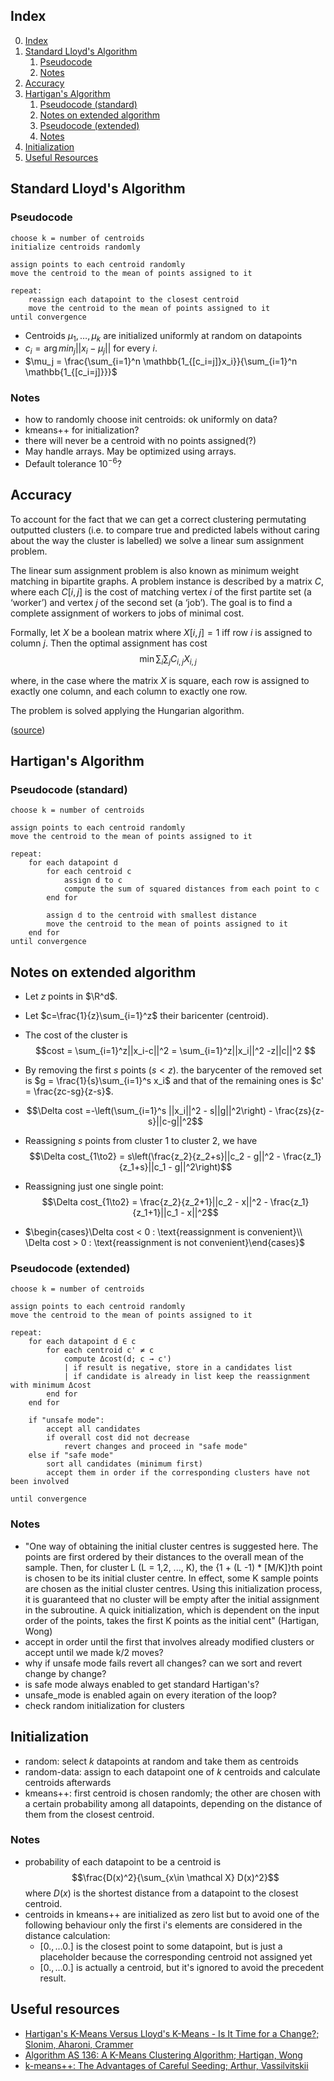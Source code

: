 ## Index

0. [Index](#index)
1. [Standard Lloyd's Algorithm](#standard-lloyds-algorithm)
    1. [Pseudocode](#pseudocode)
    2. [Notes](#notes)
2. [Accuracy](#accuracy)
3. [Hartigan's Algorithm](#hartigans-algorithm)
    1. [Pseudocode (standard)](#pseudocode-standard)
    2. [Notes on extended algorithm](#notes-on-extended-algorithm)
    1. [Pseudocode (extended)](#pseudocode-extended)
    2. [Notes](#notes-1)
5. [Initialization](#initialization)
4. [Useful Resources](#useful-resources)


## Standard Lloyd's Algorithm

### Pseudocode

```
choose k = number of centroids
initialize centroids randomly

assign points to each centroid randomly
move the centroid to the mean of points assigned to it

repeat:
    reassign each datapoint to the closest centroid
    move the centroid to the mean of points assigned to it
until convergence
```

- Centroids $\mu_1,\dots,\mu_k$  are initialized uniformly at random on datapoints
- $c_i = \arg min_j ||x_i-\mu_j||$ for every $i$.
- $\mu_j = \frac{\sum_{i=1}^n \mathbb{1_{[c_i=j]}x_i}}{\sum_{i=1}^n \mathbb{1_{[c_i=j]}}}$


### Notes
- how to randomly choose init centroids: ok uniformly on data?
- kmeans++ for initialization?
- there will never be a centroid with no points assigned(?)
- May handle arrays. May be optimized using arrays.
- Default tolerance $10^{-6}$?

## Accuracy

To account for the fact that we can get a correct clustering permutating outputted clusters (i.e. to compare true and predicted labels without caring about the way the cluster is labelled) we solve a linear sum assignment problem.

The linear sum assignment problem is also known as minimum weight matching in bipartite graphs. A problem instance is described by a matrix $C$, where each $C[i,j]$ is the cost of matching vertex $i$ of the first partite set (a ‘worker’) and vertex $j$ of the second set (a ‘job’). The goal is to find a complete assignment of workers to jobs of minimal cost.

Formally, let $X$ be a boolean matrix where $X[i,j]=1$ iff row $i$ is assigned to column $j$. Then the optimal assignment has cost $$\min\sum_i\sum_j C_{i,j}X_{i,j}$$

where, in the case where the matrix $X$ is square, each row is assigned to exactly one column, and each column to exactly one row.

The problem is solved applying the Hungarian algorithm.

([source](https://docs.scipy.org/doc/scipy/reference/generated/scipy.optimize.linear_sum_assignment.html))

## Hartigan's Algorithm

### Pseudocode (standard)
```
choose k = number of centroids

assign points to each centroid randomly
move the centroid to the mean of points assigned to it

repeat:
    for each datapoint d
        for each centroid c
            assign d to c
            compute the sum of squared distances from each point to c
        end for
        
        assign d to the centroid with smallest distance
        move the centroid to the mean of points assigned to it
    end for
until convergence
```

## Notes on extended algorithm
- Let $z$ points in $\R^d$.

- Let $c=\frac{1}{z}\sum_{i=1}^z$ their baricenter (centroid).

- The cost of the cluster is
$$cost = \sum_{i=1}^z||x_i-c||^2 = \sum_{i=1}^z||x_i||^2 -z||c||^2 $$

- By removing the first $s$ points ($s<z$). the barycenter of the removed set is $g = \frac{1}{s}\sum_{i=1}^s x_i$ and that of the remaining ones is $c' = \frac{zc-sg}{z-s}$.

- $$\Delta cost =-\left(\sum_{i=1}^s ||x_i||^2 - s||g||^2\right) - \frac{zs}{z-s}||c-g||^2$$

- Reassigning $s$ points from cluster 1 to cluster 2, we have
$$\Delta cost_{1\to2} = s\left(\frac{z_2}{z_2+s}||c_2 - g||^2 - \frac{z_1}{z_1+s}||c_1 - g||^2\right)$$

- Reassigning just one single point:
$$\Delta cost_{1\to2} = \frac{z_2}{z_2+1}||c_2 - x||^2 - \frac{z_1}{z_1+1}||c_1 - x||^2$$

- $\begin{cases}\Delta cost < 0 : \text{reassignment is convenient}\\ \Delta cost > 0 : \text{reassignment is not convenient}\end{cases}$

### Pseudocode (extended)

```
choose k = number of centroids

assign points to each centroid randomly
move the centroid to the mean of points assigned to it

repeat:
    for each datapoint d ∈ c
        for each centroid c' ≠ c
            compute Δcost(d; c → c')
            | if result is negative, store in a candidates list
            | if candidate is already in list keep the reassignment with minimum Δcost
        end for
    end for

    if "unsafe mode":
        accept all candidates
        if overall cost did not decrease
            revert changes and proceed in "safe mode"
    else if "safe mode"
        sort all candidates (minimum first)
        accept them in order if the corresponding clusters have not been involved
 
until convergence
```



### Notes

- "One way of obtaining the initial cluster centres is suggested here. The points are
first ordered by their distances to the overall mean of the sample. Then, for cluster
L (L = 1,2, ..., K), the {1 + (L -1) * [M/K]}th point is chosen to be its initial cluster centre.
In effect, some K sample points are chosen as the initial cluster centres. Using this initialization
process, it is guaranteed that no cluster will be empty after the initial assignment in the
subroutine. A quick initialization, which is dependent on the input order of the points, takes
the first K points as the initial cent" (Hartigan, Wong)
- accept in order until the first that involves already modified clusters or accept until we made k/2 moves?
- why if unsafe mode fails revert all changes? can we sort and revert change by change?
- is safe mode always enabled to get standard Hartigan's?
- unsafe_mode is enabled again on every iteration of the loop?
- check random initialization for clusters

## Initialization
- random: select $k$ datapoints at random and take them as centroids
- random-data: assign to each datapoint one of $k$ centroids and calculate centroids afterwards
- kmeans++: first centroid is chosen randomly; the other are chosen with a certain probability among all datapoints, depending on the distance of them from the closest centroid.

### Notes
- probability of each datapoint to be a centroid is $$\frac{D(x)^2}{\sum_{x\in \mathcal X} D(x)^2}$$ where $D(x)$ is the shortest distance from a datapoint to the closest centroid.
- centroids in kmeans++ are initialized as zero list but to avoid one of the following behaviour only the first i's elements are considered in the distance calculation:
    - $[0., ... 0.]$ is the closest point to some datapoint, but is just a placeholder because the corresponding centroid not assigned yet
    - $[0., ... 0.]$ is actually a centroid, but it's ignored to avoid the precedent result.


## Useful resources

- [Hartigan's K-Means Versus Lloyd's K-Means - Is It Time for a Change?; Slonim, Aharoni, Crammer](https://www.ijcai.org/Proceedings/13/Papers/249.pdf)
- [Algorithm AS 136: A K-Means Clustering Algorithm; Hartigan, Wong
](https://doi.org/10.2307/2346830)
- [k-means++: The Advantages of Careful Seeding; Arthur, Vassilvitskii](http://ilpubs.stanford.edu:8090/778/1/2006-13.pdf)